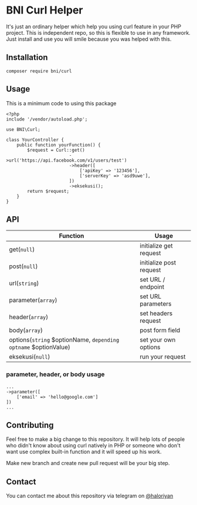 # BNI Curl Helper
It's just an ordinary helper which help you using curl feature in your PHP project. This is independent repo, so this is flexible to use in any framework. Just install and use you will smile because you was helped with this.

## Installation
```
composer require bni/curl
```

## Usage
This is a minimum code to using this package
```
<?php
include '/vendor/autoload.php';

use BNI\Curl;

class YourController {
    public function yourFunction() {
        $request = Curl::get()
                        ->url('https://api.facebook.com/v1/users/test')
                        ->header([
                            ['apiKey' => '123456'],
                            ['serverKey' => 'asd9uwe'],
                        ])
                        ->eksekusi();
        return $request;
    }
}
```
## API
| Function | Usage |
|----------|-------|
|get(`null`)|initialize get request|
|post(`null`)|initialize post request|
|url(`string`)|set URL / endpoint|
|parameter(`array`)|set URL parameters|
|header(`array`)|set headers request|
|body(`array`)|post form field|
|options(`string` $optionName, `depending optname` $optionValue)|set your own options|
|eksekusi(`null`)|run your request|

### parameter, header, or body usage
```
...
->parameter([
    ['email' => 'hello@google.com']
])
...
```


## Contributing
Feel free to make a big change to this repository. It will help lots of people who didn't know about using curl natively in PHP or someone who don't want use complex built-in function and it will speed up his work.

Make new  branch and create new pull request will be your big step.

## Contact
You can contact me about this repository via telegram on [@haloriyan](https://t.me/haloriyan "Contact via telegram")